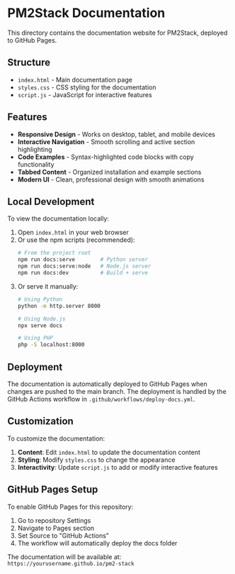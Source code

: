 # PM2Stack Documentation

This directory contains the documentation website for PM2Stack, deployed to GitHub Pages.

## Structure

- `index.html` - Main documentation page
- `styles.css` - CSS styling for the documentation
- `script.js` - JavaScript for interactive features

## Features

- **Responsive Design** - Works on desktop, tablet, and mobile devices
- **Interactive Navigation** - Smooth scrolling and active section highlighting
- **Code Examples** - Syntax-highlighted code blocks with copy functionality
- **Tabbed Content** - Organized installation and example sections
- **Modern UI** - Clean, professional design with smooth animations

## Local Development

To view the documentation locally:

1. Open `index.html` in your web browser
2. Or use the npm scripts (recommended):
   ```bash
   # From the project root
   npm run docs:serve        # Python server
   npm run docs:serve:node   # Node.js server  
   npm run docs:dev          # Build + serve
   ```
3. Or serve it manually:
   ```bash
   # Using Python
   python -m http.server 8000
   
   # Using Node.js
   npx serve docs
   
   # Using PHP
   php -S localhost:8000
   ```

## Deployment

The documentation is automatically deployed to GitHub Pages when changes are pushed to the main branch. The deployment is handled by the GitHub Actions workflow in `.github/workflows/deploy-docs.yml`.

## Customization

To customize the documentation:

1. **Content**: Edit `index.html` to update the documentation content
2. **Styling**: Modify `styles.css` to change the appearance
3. **Interactivity**: Update `script.js` to add or modify interactive features

## GitHub Pages Setup

To enable GitHub Pages for this repository:

1. Go to repository Settings
2. Navigate to Pages section
3. Set Source to "GitHub Actions"
4. The workflow will automatically deploy the docs folder

The documentation will be available at: `https://yourusername.github.io/pm2-stack`
